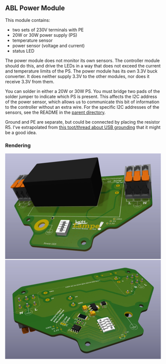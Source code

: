 <!--
SPDX-FileCopyrightText: 2024 Lena Schimmel <mail@lenaschimmel.de>
SPDX-License-Identifier: CC-BY-SA-4.0

[besteLampe!](https://lenaschimmel.de/besteLampe!) © 2024 by [Lena Schimmel](mailto:mail@lenaschimmel.de) is licensed under [CC BY-SA 4.0](http://creativecommons.org/licenses/by-sa/4.0/?ref=chooser-v1)
-->
## ABL Power Module
This module contains:
- two sets of 230V terminals with PE
- 20W or 30W power supply (PS)
- temperature sensor
- power sensor (voltage and current)
- status LED

The power module does not monitor its own sensors. The controller module should do this, and drive the LEDs in a way that does not exceed the current and temperature limits of the PS. The power module has its own 3.3V buck converter. It does neither supply 3.3V to the other modules, nor does it receive 3.3V from them.

You can solder in either a 20W or 30W PS. You must bridge two pads of the solder jumper to indicate which PS is present. This affects the I2C address of the power sensor, which allows us to communicate this bit of information to the controller without an extra wire. For the specific I2C addresses of the sensors, see the README in the [parent directory](../README.md).

Ground and PE are separate, but could be connected by placing the resistor R5. I've extrapolated from [this toot/thread about USB grounding](https://mastodon.social/@tubetime/113036756672478830) that it might be a good idea.

### Rendering
![KiCad rendering of the PCB, as of 2024-10-24](../../../assets/rendering_abl_power_front.jpg)
![KiCad rendering of the PCB, as of 2024-10-24](../../../assets/rendering_abl_power_back.jpg)
